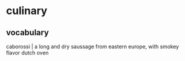 # culinary 

## vocabulary

caborossi | a long and dry saussage from eastern europe, with smokey flavor
dutch oven

